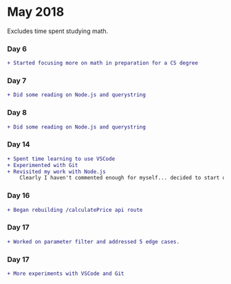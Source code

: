 # May 2018
Excludes time spent studying math.

### Day 6
```diff
+ Started focusing more on math in preparation for a CS degree
```

### Day 7
```diff
+ Did some reading on Node.js and querystring
```

### Day 8
```diff
+ Did some reading on Node.js and querystring
```

### Day 14
```diff
+ Spent time learning to use VSCode
+ Experimented with Git
+ Revisited my work with Node.js
    Clearly I haven't commented enough for myself... decided to start over
```

### Day 16
```diff
+ Began rebuilding /calculatePrice api route
```

### Day 17
```diff
+ Worked on parameter filter and addressed 5 edge cases.
```

### Day 17
```diff
+ More experiments with VSCode and Git
```